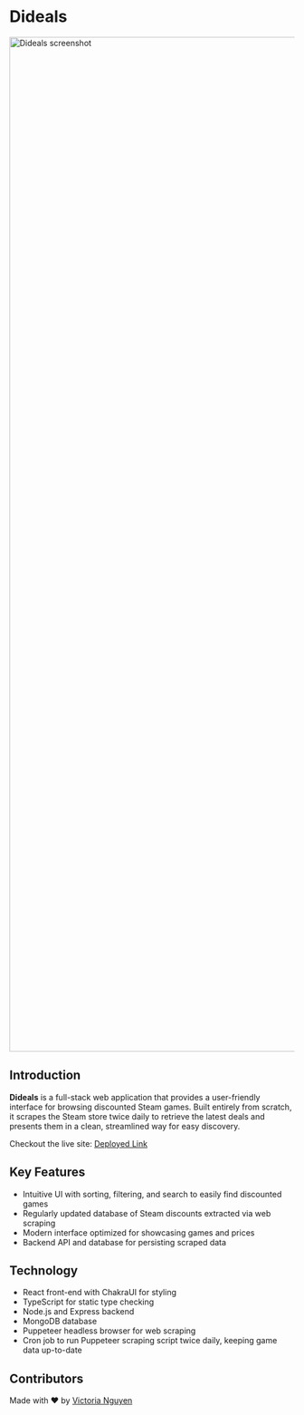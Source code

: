 # Dideals
<img width="1791" alt="Dideals screenshot" src="https://github.com/v-sudo29/steam_games/assets/117846985/190ca433-52cc-4159-bbd7-3ea60fa09623">

## Introduction
**Dideals** is a full-stack web application that provides a user-friendly interface for browsing discounted Steam games. Built entirely from scratch, it scrapes the Steam store twice daily to retrieve the latest deals and presents them in a clean, streamlined way for easy discovery.

Checkout the live site: [Deployed Link](https://steam-discounts.onrender.com/)

## Key Features
- Intuitive UI with sorting, filtering, and search to easily find discounted games
- Regularly updated database of Steam discounts extracted via web scraping
- Modern interface optimized for showcasing games and prices
- Backend API and database for persisting scraped data

## Technology
- React front-end with ChakraUI for styling
- TypeScript for static type checking
- Node.js and Express backend
- MongoDB database
- Puppeteer headless browser for web scraping
- Cron job to run Puppeteer scraping script twice daily, keeping game data up-to-date

## Contributors
Made with ❤️ by [Victoria Nguyen](https://github.com/v-sudo29)
